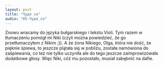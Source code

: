 ```yaml
---
layout: post
title: "Чудя се"
audio: "05-Чудя_се"
---
```

Znowu wracamy do języka bułgarskiego i tekstu Violi. Tym razem w tłumaczeniu pomógł mi Niki (czyli można powiedzieć, że go przetłumaczyłem z Nikim ;)). A że żona Nikiego, Olga, która nie dość, że pięknie śpiewa, to jeszcze plątała się w pobliżu, została namówiona do zaśpiewania, co też nie tylko uczyniła ale do tego jeszcze zaimprowizowała dodatkowe głosy.
Więc Niki, cóż mu pozostało, musiał zabębnić na dafie.
